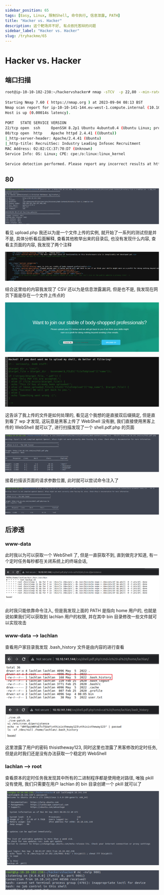 ```yaml
---
sidebar_position: 65
tags: [Easy, Linux, 限制Shell, 命令执行, 信息泄露, PATH]
title: "Hacker vs. Hacker"
description: 这个靶场并不好, 有点依托答辩的问题
sidebar_label: "Hacker vs. Hacker"
slug: /tryhackme/65
---
```

# Hacker vs. Hacker
## 端口扫描
```bash
root@ip-10-10-102-238:~/hackervshacker# nmap -sTCV  -p 22,80 --min-rate 1000 10.10.141.144

Starting Nmap 7.60 ( https://nmap.org ) at 2023-09-04 08:13 BST
Nmap scan report for ip-10-10-141-144.eu-west-1.compute.internal (10.10.141.144)
Host is up (0.00014s latency).

PORT   STATE SERVICE VERSION
22/tcp open  ssh     OpenSSH 8.2p1 Ubuntu 4ubuntu0.4 (Ubuntu Linux; protocol 2.0)
80/tcp open  http    Apache httpd 2.4.41 ((Ubuntu))
|_http-server-header: Apache/2.4.41 (Ubuntu)
|_http-title: RecruitSec: Industry Leading Infosec Recruitment
MAC Address: 02:82:CC:37:70:D7 (Unknown)
Service Info: OS: Linux; CPE: cpe:/o:linux:linux_kernel

Service detection performed. Please report any incorrect results at https://nmap.org/submit/ .
```

## 80

![20240703134848](https://raw.githubusercontent.com/Guardian-JTZ/Image/main/img/20240703134848.png)

看见 upload.php 我还以为是一个文件上传的实例, 就开始了一系列的测试但是并不是, 具体分析看后面解释, 查看其他枚举出来的目录后, 也没有发现什么内容, 查看主页面的内容, 我发现了两个注释

![20240703134905](https://raw.githubusercontent.com/Guardian-JTZ/Image/main/img/20240703134905.png)

结合这里给的内容我发现了 CSV 还以为是信息泄露漏洞, 但是也不是, 我发现在网页下面是存在一个文件上传点的

![20240703134917](https://raw.githubusercontent.com/Guardian-JTZ/Image/main/img/20240703134917.png)

![20240703134923](https://raw.githubusercontent.com/Guardian-JTZ/Image/main/img/20240703134923.png)

这告诉了我上传的文件是如何处理的, 看见这个我想的是直接双后缀搞定, 但是直到看了 wp 才发现, 这玩意是黑客上传了 WebShell 没有删, 我们直接使用黑客上传的 WebShell 就可以了, 进行扫描发现了一个 shell.pdf.php 的页面

![20240703134935](https://raw.githubusercontent.com/Guardian-JTZ/Image/main/img/20240703134935.png)

接着扫描该页面的请求参数位置, 此时就可以尝试命令注入了

![20240703134957](https://raw.githubusercontent.com/Guardian-JTZ/Image/main/img/20240703134957.png)
## 后渗透
### www-data
此时我以为可以获取一个 WebShell 了, 但是一直获取不到, 直到做完才知道, 有一个定时任务每秒都在关闭系统上的终端会话,

![20240703135015](https://raw.githubusercontent.com/Guardian-JTZ/Image/main/img/20240703135015.png)

此时我只能依靠命令注入, 但是我发现上面的 PATH 是指向 home 用户的, 也就是说如果我们可以获取到 lachlan 用户的权限, 并在其中 bin 目录修改一些文件就可以实现攻击

### www-data —> lachlan
查看用户家目录我发现 .bash_history 文件是由内容的进行查看

![20240703135042](https://raw.githubusercontent.com/Guardian-JTZ/Image/main/img/20240703135042.png)

![20240703135049](https://raw.githubusercontent.com/Guardian-JTZ/Image/main/img/20240703135049.png)

这里泄露了用户的密码 thisistheway123, 同时这里也泄露了黑客修改的定时任务, 但是此时我们还是没有办法获取一个稳定的 WebShell

### lachlan —> root

查看原本的定时任务我发现其中所有的二进制程序都是使用绝对路径, 唯独 pkill 没有使用, 我们只需要在用户 lachlan 的 bin 目录创建一个 pkill 就可以了

![20240703135111](https://raw.githubusercontent.com/Guardian-JTZ/Image/main/img/20240703135111.png)

![20240703135117](https://raw.githubusercontent.com/Guardian-JTZ/Image/main/img/20240703135117.png)